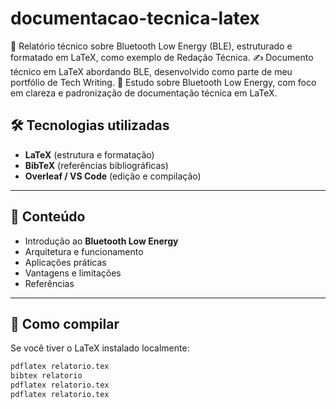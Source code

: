 # documentacao-tecnica-latex
📡 Relatório técnico sobre Bluetooth Low Energy (BLE), estruturado e formatado em LaTeX, como exemplo de Redação Técnica.  ✍️ Documento técnico em LaTeX abordando BLE, desenvolvido como parte de meu portfólio de Tech Writing.  📘 Estudo sobre Bluetooth Low Energy, com foco em clareza e padronização de documentação técnica em LaTeX.

## 🛠 Tecnologias utilizadas
- **LaTeX** (estrutura e formatação)  
- **BibTeX** (referências bibliográficas)  
- **Overleaf / VS Code** (edição e compilação)  

---

## 📑 Conteúdo
- Introdução ao **Bluetooth Low Energy**  
- Arquitetura e funcionamento  
- Aplicações práticas  
- Vantagens e limitações  
- Referências  

---

## 🚀 Como compilar
Se você tiver o LaTeX instalado localmente:  
```bash
pdflatex relatorio.tex
bibtex relatorio
pdflatex relatorio.tex
pdflatex relatorio.tex
